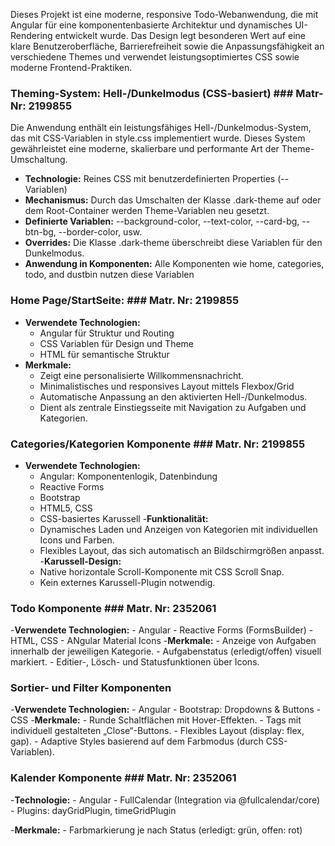 Dieses Projekt ist eine moderne, responsive Todo-Webanwendung, die mit Angular für eine komponentenbasierte 
Architektur und dynamisches UI-Rendering entwickelt wurde. Das Design legt besonderen Wert auf eine klare 
Benutzeroberfläche, Barrierefreiheit sowie die Anpassungsfähigkeit an verschiedene Themes und verwendet 
leistungsoptimiertes CSS sowie moderne Frontend-Praktiken.


### Theming-System: Hell-/Dunkelmodus (CSS-basiert)          ### Matr-Nr: 2199855
Die Anwendung enthält ein leistungsfähiges Hell-/Dunkelmodus-System, das mit CSS-Variablen in style.css 
implementiert wurde. Dieses System gewährleistet eine moderne, skalierbare und performante Art der 
Theme-Umschaltung.
- **Technologie:** Reines CSS mit benutzerdefinierten Properties (--Variablen)
- **Mechanismus:** Durch das Umschalten der Klasse .dark-theme auf <body> oder dem Root-Container werden 
Theme-Variablen neu gesetzt.
- **Definierte Variablen:**
        --background-color, --text-color, --card-bg, --btn-bg, --border-color, usw.
- **Overrides:**
        Die Klasse .dark-theme überschreibt diese Variablen für den Dunkelmodus.
- **Anwendung in Komponenten:** Alle Komponenten wie home, categories, todo, and dustbin nutzen diese Variablen


### Home Page/StartSeite:                                    ### Matr. Nr: 2199855
- **Verwendete Technologien:**
    - Angular für Struktur und Routing
    - CSS Variablen für Design und Theme
    - HTML für semantische Struktur
- **Merkmale:**
    - Zeigt eine personalisierte Willkommensnachricht.
    - Minimalistisches und responsives Layout mittels Flexbox/Grid
    - Automatische Anpassung an den aktivierten Hell-/Dunkelmodus.
    - Dient als zentrale Einstiegsseite mit Navigation zu Aufgaben und Kategorien.


### Categories/Kategorien Komponente                         ### Matr. Nr: 2199855
- **Verwendete Technologien:**
    - Angular: Komponentenlogik, Datenbindung
    - Reactive Forms 
    - Bootstrap
    - HTML5, CSS
    - CSS-basiertes Karussell
-**Funktionalität:**
    - Dynamisches Laden und Anzeigen von Kategorien mit individuellen    Icons und Farben.
    - Flexibles Layout, das sich automatisch an Bildschirmgrößen anpasst.
-**Karussell-Design:**
    - Native horizontale Scroll-Komponente mit CSS Scroll Snap.
    - Kein externes Karussell-Plugin notwendig.


### Todo Komponente                                         ### Matr. Nr: 2352061
-**Verwendete Technologien:**
    - Angular
    - Reactive Forms (FormsBuilder)
    - HTML, CSS
    - ANgular Material Icons
-**Merkmale:**
    - Anzeige von Aufgaben innerhalb der jeweiligen Kategorie.
    - Aufgabenstatus (erledigt/offen) visuell markiert.
    - Editier-, Lösch- und Statusfunktionen über Icons.

### Sortier- und Filter Komponenten
-**Verwendete Technologien:**
    - Angular
    - Bootstrap: Dropdowns & Buttons
    - CSS
-**Merkmale:**
    - Runde Schaltflächen mit Hover-Effekten.
    - Tags mit individuell gestalteten „Close“-Buttons.
    - Flexibles Layout (display: flex, gap).
    - Adaptive Styles basierend auf dem Farbmodus (durch CSS-Variablen).

### Kalender Komponente                                     ### Matr. Nr: 2352061
-**Technologie:**
    - Angular
    - FullCalendar (Integration via @fullcalendar/core)
    - Plugins: dayGridPlugin, timeGridPlugin

-**Merkmale:**
    - Farbmarkierung je nach Status (erledigt: grün, offen: rot)


